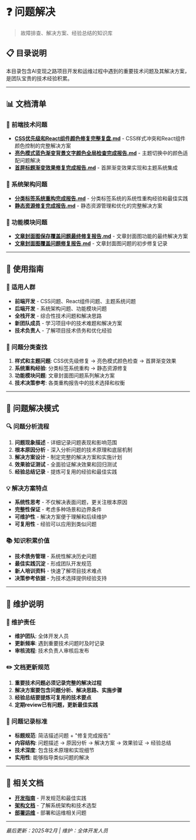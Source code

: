 # ❓ 问题解决

> 故障排查、解决方案、经验总结的知识库

## 📋 目录说明

本目录包含AI变现之路项目开发和运维过程中遇到的重要技术问题及其解决方案，是团队宝贵的技术经验积累。

---

## 📊 文档清单

### 🎨 **前端技术问题**
- **[CSS优先级和React组件颜色修复完整复盘.md](./CSS优先级和React组件颜色修复完整复盘.md)** - CSS样式冲突和React组件颜色控制的完整解决方案
- **[亮色模式蓝色渐变背景文字颜色全局检查完成报告.md](./亮色模式蓝色渐变背景文字颜色全局检查完成报告.md)** - 主题切换中的颜色适配问题解决
- **[首屏标题渐变效果修复完成报告.md](./首屏标题渐变效果修复完成报告.md)** - 首屏渐变效果实现和主题系统集成

### 🔧 **系统架构问题**
- **[分类标签系统重构完成报告.md](./分类标签系统重构完成报告.md)** - 分类标签系统的系统性重构经验和最佳实践
- **[静态资源修复完成报告.md](./静态资源修复完成报告.md)** - 静态资源管理和优化的完整解决方案

### 📄 **功能模块问题**
- **[文章封面图保存覆盖问题最终修复报告.md](./文章封面图保存覆盖问题最终修复报告.md)** - 文章封面图功能的最终解决方案
- **[文章封面图覆盖问题修复报告.md](./文章封面图覆盖问题修复报告.md)** - 文章封面图问题的初步修复记录

---

## 🎯 **使用指南**

### **👥 适用人群**
- **前端开发** - CSS问题、React组件问题、主题系统问题
- **后端开发** - 系统架构问题、功能模块问题
- **全栈开发** - 综合性技术问题和解决思路
- **新团队成员** - 学习项目中的技术难题和解决方案
- **技术负责人** - 了解项目技术债务和优化经验

### **📖 问题分类查找**
1. **样式和主题问题**: CSS优先级修复 → 亮色模式颜色检查 → 首屏渐变效果
2. **系统重构经验**: 分类标签系统重构 → 静态资源修复
3. **功能模块问题**: 文章封面图问题系列解决方案
4. **技术决策参考**: 各类重构报告中的技术选择和权衡

---

## 🔧 **问题解决模式**

### **🔍 问题分析流程**
1. **问题现象描述** - 详细记录问题表现和影响范围
2. **根本原因分析** - 深入分析问题的技术原理和底层机制
3. **解决方案设计** - 制定完整的解决方案和实施计划
4. **效果验证测试** - 全面验证解决效果和回归测试
5. **经验总结记录** - 提炼可复用的经验和最佳实践

### **💡 解决方案特点**
- **系统性思考** - 不仅解决表面问题，更关注根本原因
- **完整性保证** - 考虑多种场景和边界条件
- **可维护性** - 解决方案便于理解和后续维护  
- **可复用性** - 经验可以应用到类似问题

### **📚 知识积累价值**
- **技术债务管理** - 系统性解决历史问题
- **最佳实践沉淀** - 形成团队开发规范
- **新人培训资料** - 快速了解项目技术难点
- **决策参考依据** - 为技术选择提供经验支持

---

## 🔧 **维护说明**

### **📝 维护责任**
- **维护团队**: 全体开发人员
- **更新频率**: 遇到重要技术问题时及时记录
- **审核流程**: 技术负责人审核后发布

### **✏️ 文档更新规范**
1. **重要技术问题必须记录完整的解决过程**
2. **解决方案要包含问题分析、解决思路、实施步骤**
3. **经验总结要提炼可复用的技术要点**
4. **定期review已有问题，更新最佳实践**

### **🎯 问题记录标准**
- **标题规范**: 简洁描述问题 + "修复完成报告"
- **内容结构**: 问题描述 → 原因分析 → 解决方案 → 效果验证 → 经验总结
- **技术深度**: 包含技术原理和实现细节
- **实用性**: 能够指导类似问题的解决

---

## 🔗 **相关文档**

- **[开发指南](../开发指南/README.md)** - 开发规范和最佳实践
- **[架构文档](../架构文档/README.md)** - 了解系统架构和技术选型  
- **[部署运维](../部署运维/README.md)** - 部署和运维相关问题

---

*最后更新：2025年2月 | 维护：全体开发人员*